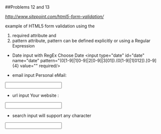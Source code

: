 ##Problems 12 and 13

<cite> http://www.sitepoint.com/html5-form-validation/</cite>

example of HTML5 form validation using the 
1. required attribute and 
2. pattern attribute, pattern can be defined explicitly or using a Regular Expression

+ Date input with RegEx
<label for="date">Choose Date</label>
<input type="date" id="date" name="date" pattern="(0[1-9]|1[0-9]|2[0-9]|3[01]).(0[1-9]|1[012]).[0-9]{4}
 value="" required/>

+ email input
<label for="email">Personal eMail:</label>
<input type="email" id="email" name="email" required>

+ url input
<label for="webSite">Your website :</label>
<input type="url" id="website" name="website" required>

+ search input will support any character
<input type="search" name="search">
